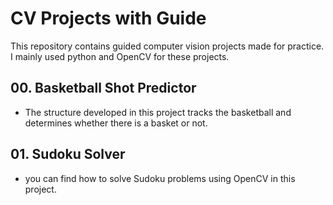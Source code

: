 # CV Projects with Guide
This repository contains guided computer vision projects made for practice. I mainly used python and OpenCV for these projects.

## 00. Basketball Shot Predictor
 * The structure developed in this project tracks the basketball and determines whether there is a basket or not.

## 01. Sudoku Solver
 * you can find how to solve Sudoku problems using OpenCV in this project.
